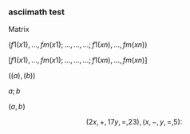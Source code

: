 
### asciimath test

Matrix

$(f1​(x1​),...,fm​(x1​);...,...,...;f1​(xn​),...,fm​(xn​))$

$[f1​(x1​),...,fm​(x1​);...,...,...;f1​(xn​),...,fm​(xn​)]$

$((a),(b))$

${a;b}$

$(a,b)$


$$
{(2x,+,17y,=,23),(x,-,y,=,5):}
$$

